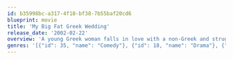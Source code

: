 ```yaml
---
id: b35998bc-a317-4f10-bf38-7b55baf20cd6
blueprint: movie
title: 'My Big Fat Greek Wedding'
release_date: '2002-02-22'
overview: 'A young Greek woman falls in love with a non-Greek and struggles to get her family to accept him while she comes to terms with her heritage and cultural identity.'
genres: '[{"id": 35, "name": "Comedy"}, {"id": 18, "name": "Drama"}, {"id": 10749, "name": "Romance"}]'
---
```

